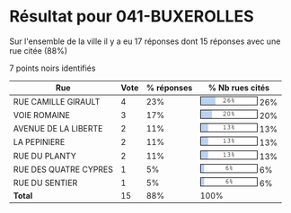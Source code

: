 # Résultat pour 041-BUXEROLLES

Sur l'ensemble de la ville il y a eu 17 réponses dont 15 réponses avec une rue citée (88%)

7 points noirs identifiés

| Rue | Vote | % réponses | % Nb rues cités|
|-----|------|------------|----------------|
| RUE CAMILLE GIRAULT | 4 | 23% | <img src="../../img/bar_26.gif" />&nbsp;26%|
| VOIE ROMAINE | 3 | 17% | <img src="../../img/bar_20.gif" />&nbsp;20%|
| AVENUE DE LA LIBERTE | 2 | 11% | <img src="../../img/bar_13.gif" />&nbsp;13%|
| LA PEPINIERE | 2 | 11% | <img src="../../img/bar_13.gif" />&nbsp;13%|
| RUE DU PLANTY | 2 | 11% | <img src="../../img/bar_13.gif" />&nbsp;13%|
| RUE DES QUATRE CYPRES | 1 | 5% | <img src="../../img/bar_6.gif" />&nbsp;6%|
| RUE DU SENTIER | 1 | 5% | <img src="../../img/bar_6.gif" />&nbsp;6%|
| **Total** | 15 | 88% | 100%|
